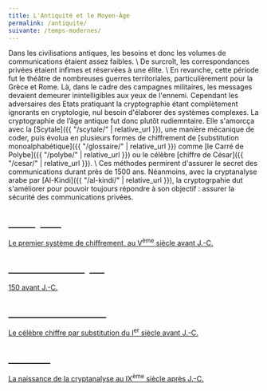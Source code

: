 ```yaml
---
title: L'Antiquité et le Moyen-Âge
permalink: /antiquite/
suivante: /temps-modernes/
---
```


Dans les civilisations antiques, les besoins et donc les volumes de communications étaient assez faibles. \\
De surcroît, les correspondances privées étaient infimes et réservées à une élite. \\
En revanche, cette période fut le théâtre de nombreuses guerres territoriales, particulièrement pour la Grèce et Rome. Là, dans le cadre des campagnes militaires, les messages devaient demeurer inintelligibles aux yeux de l'ennemi. Cependant les adversaires des Etats pratiquant la cryptographie étant complètement ignorants en cryptologie, nul besoin d'élaborer des systèmes complexes. 
La cryptographie de l’âge antique fut donc plutôt rudiemntaire. Elle s'amorcça avec la [Scytale]({{ "/scytale/" | relative_url }}), une manière mécanique de coder, puis évolua en plusieurs formes de chiffrement de [substitution monoalphabétique]({{ "/glossaire/" | relative_url }})  comme [le Carré de Polybe]({{ "/polybe/" | relative_url }}) ou le célèbre [chiffre de César]({{ "/cesar/" | relative_url }}). \\
Ces méthodes permirent d'assurer le secret des communications durant près de 1500 ans. Néanmoins, avec la cryptanalyse arabe par [Al-Kindi]({{ "/al-kindi/" | relative_url }}), la cryptogrpahie dut s'améliorer pour pouvoir toujours répondre à son objectif : assurer la sécurité des communications privées.

<link rel="stylesheet" href="{{ '/assets/css/timeline.css' | relative_url }}">
<div class="timeline">

 <div class="container left">
 <a href="{{ "/scytale/" | relative_url }}">
   <div class="content">
     <h2 style="color:white;">La Scytale</h2>
     <p>Le premier système de chiffrement, au V<SUP>ème</SUP> siècle avant J.-C.</p>
   </div>
   </a>
 </div>

 <div class="container right">
 <a href="{{ "/polybe/" | relative_url }}">
   <div class="content">
     <h2 style="color:white;">Le Carré de Polybe</h2>
     <p>150 avant J.-C.</p>
   </div>
   </a>
 </div>

 <div class="container left">
 <a href="{{ "/cesar/" | relative_url }}">
   <div class="content">
     <h2 style="color:white;">Le Chiffre de César</h2>
     <p>Le célèbre chiffre par substitution du I<SUP>er</SUP> siècle avant J.-C.</p>
   </div>
   </a>
 </div>

 <div class="container right">
 <a href="{{ "/al-kindi/" | relative_url }}">
   <div class="content">
     <h2 style="color:white;">Al-Kindi</h2>
     <p>La naissance de la cryptanalyse au IX<SUP>ème</SUP> siècle après J.-C.</p>
   </div>
   </a>
 </div>

</div>



